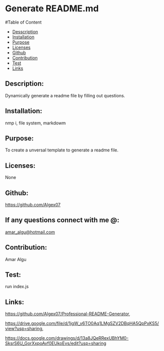 # Generate README.md
 

  

  #Table of Content
  * [Desscription](#description)
  * [Installation](#installation)
  * [Purpose](#purpose)
  * [Licenses](#licenses)
  * [Github](#github)
  * [Contribution](#contribution)
  * [Test](#test)
  * [Links](#links)

  ## Description:
  Dynamically generate a readme file by filling out questions.
 
  ## Installation:
  nmp i, file system, markdowm

  ## Purpose:
  To create a unversal template to generate a readme file.

  ## Licenses:
  None

  ## Github:
  https://github.com/Algex07

  ## If any questions connect with me @:
  amar_algu@hotmail.com

  ## Contribution:
  Amar Algu

  ## Test:
  run index.js

  ## Links:
  
  https://github.com/Algex07/Professional-README-Generator,
  
  https://drive.google.com/file/d/1jgW_v6TO0Aq1LMgSZV2DBqHA5QpPxKS5/view?usp=sharing,

  https://docs.google.com/drawings/d/13a8JQeRRexUBhYM0-SksrS6U_GorXxpoAvf0EUkoEvs/edit?usp=sharing




 

